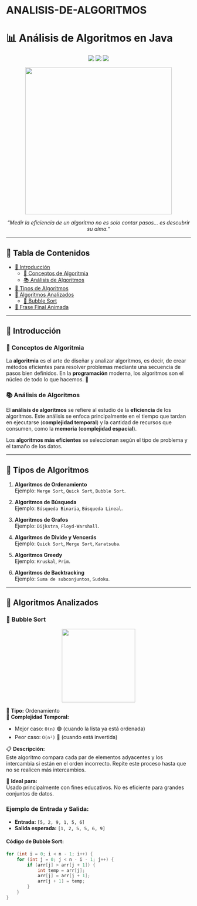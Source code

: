 # ANALISIS-DE-ALGORITMOS
# 📊 **Análisis de Algoritmos en Java**

<p align="center">
  <img src="https://img.shields.io/badge/Lenguaje-Java-blue?style=for-the-badge&logo=java" />
  <img src="https://img.shields.io/badge/Tipo-Análisis%20Teórico%20%26%20Práctico-purple?style=for-the-badge" />
  <img src="https://img.shields.io/badge/Estado-Activo-green?style=for-the-badge" />
</p>

<p align="center">
    <img src="http://virtual.itpachuca.edu.mx/moodle/pluginfile.php/63387/course/overviewfiles/programacion.gif" width="400" />
</p>

<p align="center">
  <em>“Medir la eficiencia de un algoritmo no es solo contar pasos... es descubrir su alma.”</em>
</p>

---

## 🧭 **Tabla de Contenidos**

- [📌 Introducción](#-introducción)
  - [🔑 Conceptos de Algoritmia](#-conceptos-de-algoritmia)
  - [📚 Análisis de Algoritmos](#-análisis-de-algoritmos)
- [🌟 Tipos de Algoritmos](#-tipos-de-algoritmos)
- [📐 Algoritmos Analizados](#-algoritmos-analizados)
  - [🔁 Bubble Sort](#-bubble-sort)
- [🎉 Frase Final Animada](#-frase-final-animada)

---

## 📌 **Introducción**

### 🔑 **Conceptos de Algoritmia**

La **algoritmia** es el arte de diseñar y analizar algoritmos, es decir, de crear métodos eficientes para resolver problemas mediante una secuencia de pasos bien definidos. En la **programación** moderna, los algoritmos son el núcleo de todo lo que hacemos. 🧠

### 📚 **Análisis de Algoritmos**

El **análisis de algoritmos** se refiere al estudio de la **eficiencia** de los algoritmos. Este análisis se enfoca principalmente en el tiempo que tardan en ejecutarse (**complejidad temporal**) y la cantidad de recursos que consumen, como la **memoria** (**complejidad espacial**). 

Los **algoritmos más eficientes** se seleccionan según el tipo de problema y el tamaño de los datos.

---

## 🌟 **Tipos de Algoritmos**

1. **Algoritmos de Ordenamiento**  
   Ejemplo: `Merge Sort`, `Quick Sort`, `Bubble Sort`.

2. **Algoritmos de Búsqueda**  
   Ejemplo: `Búsqueda Binaria`, `Búsqueda Lineal`.

3. **Algoritmos de Grafos**  
   Ejemplo: `Dijkstra`, `Floyd-Warshall`.

4. **Algoritmos de Divide y Vencerás**  
   Ejemplo: `Quick Sort`, `Merge Sort`, `Karatsuba`.

5. **Algoritmos Greedy**  
   Ejemplo: `Kruskal`, `Prim`.

6. **Algoritmos de Backtracking**  
   Ejemplo: `Suma de subconjuntos`, `Sudoku`.

---

## 📐 **Algoritmos Analizados**

### 🔁 **Bubble Sort**

<p align="center">
  <img src="https://upload.wikimedia.org/wikipedia/commons/thumb/2/29/Bubble_sort_animated.gif/250px-Bubble_sort_animated.gif" width="200"/>
</p>

📌 **Tipo:** Ordenamiento  
🧠 **Complejidad Temporal:**  
- Mejor caso: `O(n)` 🟢 (cuando la lista ya está ordenada)  
- Peor caso: `O(n²)` 🔴 (cuando está invertida)

📋 **Descripción:**  
Este algoritmo compara cada par de elementos adyacentes y los intercambia si están en el orden incorrecto. Repite este proceso hasta que no se realicen más intercambios.

🧪 **Ideal para:**  
Usado principalmente con fines educativos. No es eficiente para grandes conjuntos de datos.

### **Ejemplo de Entrada y Salida:**

- **Entrada:** `[5, 2, 9, 1, 5, 6]`
- **Salida esperada:** `[1, 2, 5, 5, 6, 9]`

#### **Código de Bubble Sort:**

```java
for (int i = 0; i < n - 1; i++) {
    for (int j = 0; j < n - i - 1; j++) {
        if (arr[j] > arr[j + 1]) {
            int temp = arr[j];
            arr[j] = arr[j + 1];
            arr[j + 1] = temp;
        }
    }
}

